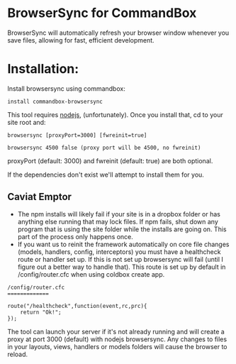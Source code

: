 # BrowserSync for CommandBox

BrowserSync will automatically refresh your browser window whenever you save files, allowing for fast, efficient development. 

# Installation:

Install browsersync using commandbox:

```
install commandbox-browsersync
```

This tool requires [nodejs](https://nodejs.org), (unfortunately).   Once you install that, cd to your site root and:

```
browsersync [proxyPort=3000] [fwreinit=true]

browsersync 4500 false (proxy port will be 4500, no fwreinit)
```

proxyPort (default: 3000) and fwreinit (default: true) are both optional.

If the dependencies don't exist we'll attempt to install them for you.

## Caviat Emptor
* The npm installs will likely fail if your site is in a dropbox folder or has anything else running that may lock files.  If npm fails, shut down any program that is using the site folder while the installs are going on.  This part of the process only happens once.
* If you want us to reinit the framework automatically on core file changes (models, handlers, config, interceptors) you must have a healthcheck route or handler set up.  If this is not set up browsersync will fail (until I figure out a better way to handle that).  This route is set up by default in /config/router.cfc when using coldbox create app.

```
/config/router.cfc
=============

route("/healthcheck",function(event,rc,prc){
    return "Ok!"; 
});
```

The tool can launch your server if it's not already running and will create a proxy at port 3000 (default) with nodejs browsersync.  Any changes to files in your layouts, views, handlers or models folders will cause the browser to reload.